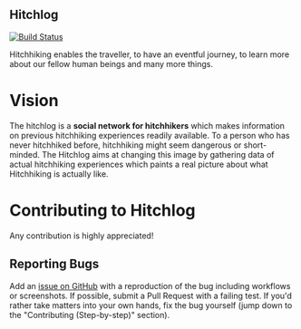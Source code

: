 Hitchlog
--------

[![Build Status](https://travis-ci.org/flov/Hitchlog.png?branch=master)](https://travis-ci.org/flov/Hitchlog)

Hitchhiking enables the traveller, to have an eventful journey, to learn
more about our fellow human beings and many more things.

# Vision

The hitchlog is a **social network for hitchhikers** which makes
information on previous hitchhiking experiences readily available.
To a person who has never hitchhiked before, hitchhiking might seem dangerous or
short-minded. The Hitchlog aims at changing this image by gathering data
of actual hitchhiking experiences which paints a real picture about what
Hitchhiking is actually like. 

# Contributing to Hitchlog

Any contribution is highly appreciated!

## Reporting Bugs

Add an [issue on GitHub](https://github.com/flov/Hitchlog/issues) with a
reproduction of the bug including workflows or screenshots.  If
possible, submit a Pull Request with a failing test.  If you'd rather
take matters into your own hands, fix the bug yourself (jump down to the
"Contributing (Step-by-step)" section).

